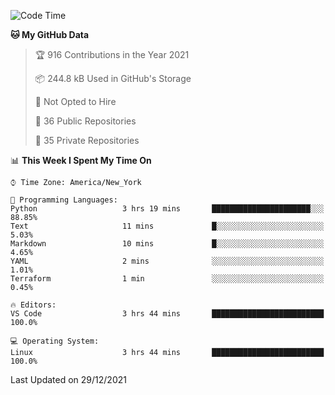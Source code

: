 <!--START_SECTION:waka-->
![Code Time](http://img.shields.io/badge/Code%20Time-52%20hrs%2035%20mins-blue)

**🐱 My GitHub Data** 

> 🏆 916 Contributions in the Year 2021
 > 
> 📦 244.8 kB Used in GitHub's Storage 
 > 
> 🚫 Not Opted to Hire
 > 
> 📜 36 Public Repositories 
 > 
> 🔑 35 Private Repositories  
 > 
📊 **This Week I Spent My Time On** 

```text
⌚︎ Time Zone: America/New_York

💬 Programming Languages: 
Python                   3 hrs 19 mins       ██████████████████████░░░   88.85% 
Text                     11 mins             █░░░░░░░░░░░░░░░░░░░░░░░░   5.03% 
Markdown                 10 mins             █░░░░░░░░░░░░░░░░░░░░░░░░   4.65% 
YAML                     2 mins              ░░░░░░░░░░░░░░░░░░░░░░░░░   1.01% 
Terraform                1 min               ░░░░░░░░░░░░░░░░░░░░░░░░░   0.45%

🔥 Editors: 
VS Code                  3 hrs 44 mins       █████████████████████████   100.0%

💻 Operating System: 
Linux                    3 hrs 44 mins       █████████████████████████   100.0%

```


 Last Updated on 29/12/2021
<!--END_SECTION:waka-->